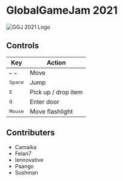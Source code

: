 # GlobalGameJam 2021

![GGJ 2021 Logo](https://s3-us-west-1.amazonaws.com/ggj/site/site-images/GGJ00_Logo_Dark.svg "GGJ 2021 Logo")



## Controls
| Key | Action              |
|-----|---------------------|
|<kbd>←</kbd> <kbd>→ </kbd> | Move |
|<kbd>Space</kbd> | Jump |
| <kbd>E</kbd> | Pick up / drop item |
| <kbd>Q </kbd> | Enter door |
| <kbd>Mouse </kbd> | Move flashlight |

## Contributers
* Camaika
* Felan7
* lennovative
* Paango
* Sushman
